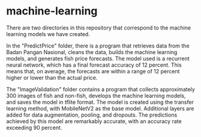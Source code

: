 # machine-learning

There are two directories in this repository that correspond to the machine learning models we have created.

In the "PredictPrice" folder, there is a program that retrieves data from the Badan Pangan Nasional, cleans the data, builds the machine learning models, and generates fish price forecasts. The model used is a recurrent neural network, which has a final forecast accuracy of 12 percent. This means that, on average, the forecasts are within a range of 12 percent higher or lower than the actual price.

The "ImageValidation" folder contains a program that collects approximately 300 images of fish and non-fish, develops the machine learning models, and saves the model in tflite format. The model is created using the transfer learning method, with MobileNetV2 as the base model. Additional layers are added for data augmentation, pooling, and dropouts. The predictions achieved by this model are remarkably accurate, with an accuracy rate exceeding 90 percent.
